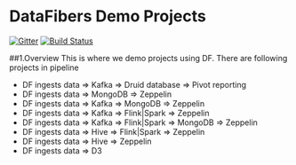 # DataFibers Demo Projects
[![Gitter](https://badges.gitter.im/datafibers/df.svg)](https://gitter.im/datafibers/df?utm_source=badge&utm_medium=badge&utm_campaign=pr-badge) [![Build Status](https://travis-ci.org/datafibers/df.svg?branch=master)](https://travis-ci.org/datafibers/df)

##1.Overview
This is where we demo projects using DF. There are following projects in pipeline

* DF ingests data => Kafka => Druid database => Pivot reporting
* DF ingests data => MongoDB => Zeppelin
* DF ingests data => Kafka => MongoDB => Zeppelin
* DF ingests data => Kafka => Flink|Spark => Zeppelin
* DF ingests data => Kafka => Flink|Spark => MongoDB => Zeppelin
* DF ingests data => Hive => Flink|Spark => Zeppelin
* DF ingests data => Hive => Zeppelin
* DF ingests data => D3

